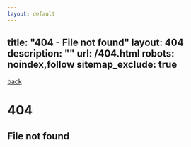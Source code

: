 ```yaml
---
layout: default
---
```

title: "404 - File not found"
layout: 404
description: ""
url: /404.html
robots: noindex,follow
sitemap_exclude: true
---
[back](./)

<div class="text-center py-5">
  <h1 class="display-1">404</h1>
  <h2>File not found</h2>
</div>



